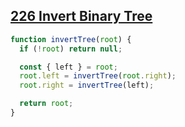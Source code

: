 ## [226 Invert Binary Tree](https://leetcode.com/problems/invert-binary-tree/description/)

<!-- notecardId: 1744137642021 -->

```js
function invertTree(root) {
  if (!root) return null;

  const { left } = root;
  root.left = invertTree(root.right);
  root.right = invertTree(left);

  return root;
}
```

